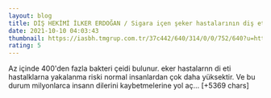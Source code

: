 ```yaml
--- 
layout: blog
title: DİŞ HEKİMİ İLKER ERDOĞAN / Sigara içen şeker hastalarının diş eti hastalığı 20 kat daha fazla
date: 2021-10-10 04:03:43
thumbnail: https://iasbh.tmgrup.com.tr/37c442/640/314/0/0/752/640?u=https://isbh.tmgrup.com.tr/sbh/2021/10/10/sigara-icen-seker-hastalarinin-dis-eti-hastaligi-20-kat-daha-fazla-1633815261833.jpg&bg=4
rating: 5
---
```

Az içinde 400'den fazla bakteri çeidi bulunur. eker hastalarnn di eti hastalklarna yakalanma riski normal insanlardan çok daha yüksektir. Ve bu durum milyonlarca insann dilerini kaybetmelerine yol aç… [+5369 chars]